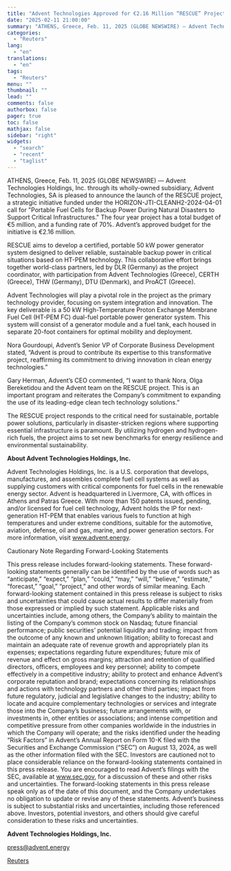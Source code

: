 ```yaml
---
title: "Advent Technologies Approved for €2.16 Million “RESCUE” Project"
date: "2025-02-11 21:00:00"
summary: "ATHENS, Greece, Feb. 11, 2025 (GLOBE NEWSWIRE) — Advent Technologies Holdings, Inc. through its wholly-owned subsidiary, Advent Technologies, SA is pleased to announce the launch of the RESCUE project, a strategic initiative funded under the HORIZON-JTI-CLEANH2-2024-04-01 call for \"Portable Fuel Cells for Backup Power During Natural Disasters to Support Critical..."
categories:
  - "Reuters"
lang:
  - "en"
translations:
  - "en"
tags:
  - "Reuters"
menu: ""
thumbnail: ""
lead: ""
comments: false
authorbox: false
pager: true
toc: false
mathjax: false
sidebar: "right"
widgets:
  - "search"
  - "recent"
  - "taglist"
---
```


ATHENS, Greece, Feb. 11, 2025 (GLOBE NEWSWIRE) — Advent Technologies Holdings, Inc. through its wholly-owned subsidiary, Advent Technologies, SA is pleased to announce the launch of the RESCUE project, a strategic initiative funded under the HORIZON-JTI-CLEANH2-2024-04-01 call for "Portable Fuel Cells for Backup Power During Natural Disasters to Support Critical Infrastructures." The four year project has a total budget of €5 million, and a funding rate of 70%. Advent’s approved budget for the initiative is €2.16 million.

RESCUE aims to develop a certified, portable 50 kW power generator system designed to deliver reliable, sustainable backup power in critical situations based on HT-PEM technology. This collaborative effort brings together world-class partners, led by DLR (Germany) as the project coordinator, with participation from Advent Technologies (Greece), CERTH (Greece), THW (Germany), DTU (Denmark), and ProACT (Greece).

Advent Technologies will play a pivotal role in the project as the primary technology provider, focusing on system integration and innovation. The key deliverable is a 50 kW High-Temperature Proton Exchange Membrane Fuel Cell (HT-PEM FC) dual-fuel portable power generator system. This system will consist of a generator module and a fuel tank, each housed in separate 20-foot containers for optimal mobility and deployment.

Nora Gourdoupi, Advent’s Senior VP of Corporate Business Development stated, “Advent is proud to contribute its expertise to this transformative project, reaffirming its commitment to driving innovation in clean energy technologies.”

Gary Herman, Advent’s CEO commented, “I want to thank Nora, Olga Bereketidou and the Advent team on the RESCUE project. This is an important program and reiterates the Company’s commitment to expanding the use of its leading-edge clean tech technology solutions.”

The RESCUE project responds to the critical need for sustainable, portable power solutions, particularly in disaster-stricken regions where supporting essential infrastructure is paramount. By utilizing hydrogen and hydrogen-rich fuels, the project aims to set new benchmarks for energy resilience and environmental sustainability.

**About Advent Technologies Holdings, Inc.**

Advent Technologies Holdings, Inc. is a U.S. corporation that develops, manufactures, and assembles complete fuel cell systems as well as supplying customers with critical components for fuel cells in the renewable energy sector. Advent is headquartered in Livermore, CA, with offices in Athens and Patras Greece. With more than 150 patents issued, pending, and/or licensed for fuel cell technology, Advent holds the IP for next-generation HT-PEM that enables various fuels to function at high temperatures and under extreme conditions, suitable for the automotive, aviation, defense, oil and gas, marine, and power generation sectors. For more information, visit www.advent.energy.

Cautionary Note Regarding Forward-Looking Statements

This press release includes forward-looking statements. These forward-looking statements generally can be identified by the use of words such as “anticipate,” “expect,” “plan,” “could,” “may,” “will,” “believe,” “estimate,” “forecast,” “goal,” “project,” and other words of similar meaning. Each forward-looking statement contained in this press release is subject to risks and uncertainties that could cause actual results to differ materially from those expressed or implied by such statement. Applicable risks and uncertainties include, among others, the Company’s ability to maintain the listing of the Company’s common stock on Nasdaq; future financial performance; public securities’ potential liquidity and trading; impact from the outcome of any known and unknown litigation; ability to forecast and maintain an adequate rate of revenue growth and appropriately plan its expenses; expectations regarding future expenditures; future mix of revenue and effect on gross margins; attraction and retention of qualified directors, officers, employees and key personnel; ability to compete effectively in a competitive industry; ability to protect and enhance Advent’s corporate reputation and brand; expectations concerning its relationships and actions with technology partners and other third parties; impact from future regulatory, judicial and legislative changes to the industry; ability to locate and acquire complementary technologies or services and integrate those into the Company’s business; future arrangements with, or investments in, other entities or associations; and intense competition and competitive pressure from other companies worldwide in the industries in which the Company will operate; and the risks identified under the heading “Risk Factors” in Advent’s Annual Report on Form 10-K filed with the Securities and Exchange Commission (“SEC”) on August 13, 2024, as well as the other information filed with the SEC. Investors are cautioned not to place considerable reliance on the forward-looking statements contained in this press release. You are encouraged to read Advent’s filings with the SEC, available at www.sec.gov, for a discussion of these and other risks and uncertainties. The forward-looking statements in this press release speak only as of the date of this document, and the Company undertakes no obligation to update or revise any of these statements. Advent’s business is subject to substantial risks and uncertainties, including those referenced above. Investors, potential investors, and others should give careful consideration to these risks and uncertainties.

**Advent Technologies Holdings, Inc.**

press@advent.energy

[Reuters](https://www.tradingview.com/news/reuters.com,2025-02-11:newsml_GNX1fz7gn:0-advent-technologies-approved-for-2-16-million-rescue-project/)
